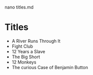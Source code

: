 nano titles.md
# Titles

- A River Runs Through It
- Fight Club
- 12 Years a Slave
- The Big Short
- 12 Monkeys
- The curious Case of Benjamin Button

